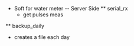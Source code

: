 * Soft for water meter -- Server Side
** serial_rx
   - get pulses meas

** backup_daily
   - creates a file each day


